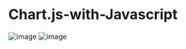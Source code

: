 # Chart.js-with-Javascript

![image](https://user-images.githubusercontent.com/123728432/222169123-a546fb0c-93a1-4edd-83b6-4b98afaefa33.png)
![image](https://user-images.githubusercontent.com/123728432/222169283-bffc617c-e145-4573-be36-7c297105c534.png)
